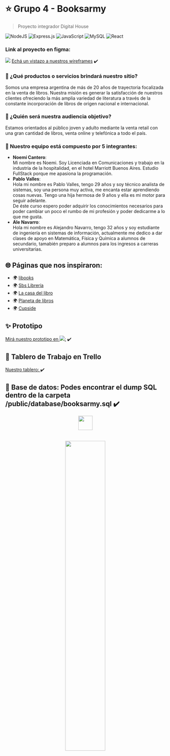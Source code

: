 # ⭐ Grupo 4 - Booksarmy

> Proyecto integrador Digital House <br />

![NodeJS](https://img.shields.io/badge/node.js-6DA55F?style=for-the-badge&logo=node.js&logoColor=white)
![Express.js](https://img.shields.io/badge/express.js-%23404d59.svg?style=for-the-badge&logo=express&logoColor=%2361DAFB)
![JavaScript](https://img.shields.io/badge/javascript-%23323330.svg?style=for-the-badge&logo=javascript&logoColor=%23F7DF1E)
![MySQL](https://img.shields.io/badge/mysql-%2300f.svg?style=for-the-badge&logo=mysql&logoColor=white)
![React](https://img.shields.io/badge/react-%2320232a.svg?style=for-the-badge&logo=react&logoColor=%2361DAFB)

### Link al proyecto en figma:

<img src="https://img.icons8.com/color/24/000000/figma--v1.png"/> [Echá un vistazo a nuestros wireframes](https://www.figma.com/file/n1njq1fNKftSE4bcTy7Tue/Booksarmy?node-id=0%3A1) ✔️

### 🚀 ¿Qué productos o servicios brindará nuestro sitio?

Somos una empresa argentina de más de 20 años de trayectoria focalizada en la venta de libros. Nuestra misión es generar la satisfacción de nuestros clientes ofreciendo la más amplia variedad de literatura a través de la constante incorporación de libros de origen nacional e internacional.

### 🎯 ¿Quién será nuestra audiencia objetivo?

Estamos orientados al público joven y adulto mediante la venta retail con una gran cantidad de libros, venta online y telefónica a todo el país.

### 📌 Nuestro equipo está compuesto por 5 integrantes:

- **Noemí Cantero**: <br />
  Mi nombre es Noemi. Soy Licenciada en Comunicaciones y trabajo en la industria de la hospitalidad, en el hotel Marriott Buenos Aires. Estudio FullStack porque me apasiona la programación.
- **Pablo Valles**: <br />
  Hola mi nombre es Pablo Valles, tengo 29 años y soy técnico analista de sistemas, soy una persona muy activa, me encanta estar aprendiendo cosas nuevas. Tengo una hija hermosa de 9 años y ella es mi motor para seguir adelante.<br />
  De éste curso espero poder adquirir los conocimientos necesarios para poder cambiar un poco el rumbo de mi profesión y poder dedicarme a lo que me gusta.
- **Ale Navarro**: <br />
  Hola mi nombre es Alejandro Navarro, tengo 32 años y soy estudiante de ingeniería en sistemas de información, actualmente me dedico a dar clases de apoyo en Matemática, Física y Química a alumnos de secundario, tamabién preparo a alumnos para los ingresos a carreras universitarias.

## 🌐 Páginas que nos inspiraron:

- 🌍 [libooks](https://libooks.com/)
- 🌍 [Sbs Librería](https://www.sbs.com.ar/)
- 🌍 [La casa del libro](https://www.casadellibro.com/)
- 🌍 [Planeta de libros](https://www.planetadelibros.com.ar/)
- 🌍 [Cupside](https://www.cuspide.com/)

## ✨ Prototipo

[Mirá nuestro prototipo en <img src="https://img.icons8.com/color/24/000000/figma--v1.png"/>:](https://www.figma.com/proto/n1njq1fNKftSE4bcTy7Tue/Booksarmy?node-id=7%3A2744&scaling=min-zoom&page-id=2%3A3&starting-point-node-id=7%3A2744&show-proto-sidebar=1) ✔️

## 🔗 Tablero de Trabajo en Trello
[Nuestro tablero: ](https://trello.com/b/zsOqHoZ2/grupo-4-booksarmy) ✔️

## 🔗 Base de datos: Podes encontrar el dump SQL dentro de la carpeta /public/database/booksarmy.sql ✔️

<div align="center">
 <img src="https://media.giphy.com/media/hvRJCLFzcasrR4ia7z/giphy.gif" width="45px"> <br/><br/><br/>
 <img src="https://i.ibb.co/ctF0sBC/image-9.jpg" width="50%">
</div>

